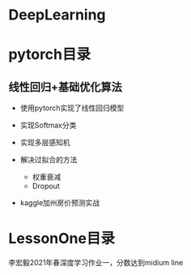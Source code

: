 # DeepLearning

# pytorch目录
## 线性回归+基础优化算法
- 使用pytorch实现了线性回归模型

- 实现Softmax分类
  
- 实现多层感知机

- 解决过拟合的方法
    - 权重衰减
    - Dropout
- kaggle加州房价预测实战

# LessonOne目录
李宏毅2021年春深度学习作业一，分数达到midium line